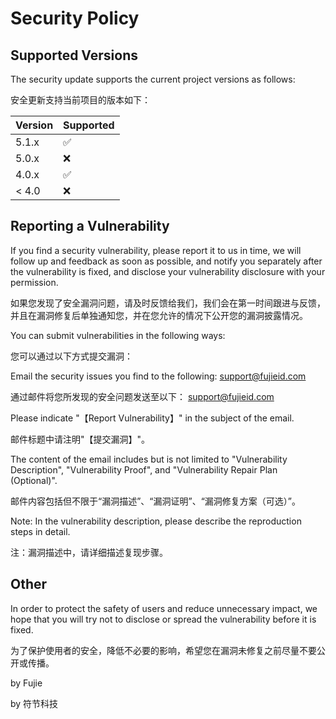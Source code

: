 # Security Policy

## Supported Versions

The security update supports the current project versions as follows:

安全更新支持当前项目的版本如下：

| Version | Supported          |
| ------- | ------------------ |
| 5.1.x   | :white_check_mark: |
| 5.0.x   | :x:                |
| 4.0.x   | :white_check_mark: |
| < 4.0   | :x:                |

## Reporting a Vulnerability

If you find a security vulnerability, please report it to us in time, we will follow up and feedback as soon as possible, and notify you separately after the vulnerability is fixed, and disclose your vulnerability disclosure with your permission.

如果您发现了安全漏洞问题，请及时反馈给我们，我们会在第一时间跟进与反馈，并且在漏洞修复后单独通知您，并在您允许的情况下公开您的漏洞披露情况。

You can submit vulnerabilities in the following ways:

您可以通过以下方式提交漏洞：

Email the security issues you find to the following: support@fujieid.com

通过邮件将您所发现的安全问题发送至以下： support@fujieid.com

Please indicate "【Report Vulnerability】" in the subject of the email.

邮件标题中请注明"【提交漏洞】"。

The content of the email includes but is not limited to "Vulnerability Description", "Vulnerability Proof", and "Vulnerability Repair Plan (Optional)".

邮件内容包括但不限于“漏洞描述”、“漏洞证明”、“漏洞修复方案（可选）”。

Note: In the vulnerability description, please describe the reproduction steps in detail.

注：漏洞描述中，请详细描述复现步骤。


## Other

In order to protect the safety of users and reduce unnecessary impact, we hope that you will try not to disclose or spread the vulnerability before it is fixed.

为了保护使用者的安全，降低不必要的影响，希望您在漏洞未修复之前尽量不要公开或传播。

by Fujie

by 符节科技


